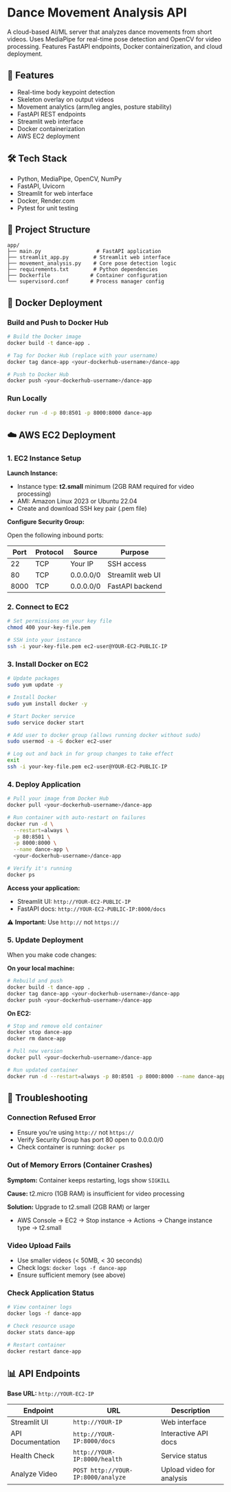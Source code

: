# Dance Movement Analysis API

A cloud-based AI/ML server that analyzes dance movements from short videos. Uses MediaPipe for real-time pose detection and OpenCV for video processing. Features FastAPI endpoints, Docker containerization, and cloud deployment.

## 🚀 Features

- Real-time body keypoint detection
- Skeleton overlay on output videos
- Movement analytics (arm/leg angles, posture stability)
- FastAPI REST endpoints
- Streamlit web interface
- Docker containerization
- AWS EC2 deployment

## 🛠️ Tech Stack

- Python, MediaPipe, OpenCV, NumPy
- FastAPI, Uvicorn
- Streamlit for web interface
- Docker, Render.com
- Pytest for unit testing

## 📁 Project Structure

```
app/
├── main.py                  # FastAPI application
├── streamlit_app.py        # Streamlit web interface
├── movement_analysis.py    # Core pose detection logic
├── requirements.txt        # Python dependencies
├── Dockerfile             # Container configuration
└── supervisord.conf       # Process manager config
```

## 🐳 Docker Deployment

### Build and Push to Docker Hub

```bash
# Build the Docker image
docker build -t dance-app .

# Tag for Docker Hub (replace with your username)
docker tag dance-app <your-dockerhub-username>/dance-app

# Push to Docker Hub
docker push <your-dockerhub-username>/dance-app
```

### Run Locally

```bash
docker run -d -p 80:8501 -p 8000:8000 dance-app
```

## ☁️ AWS EC2 Deployment

### 1. EC2 Instance Setup

**Launch Instance:**
- Instance type: **t2.small** minimum (2GB RAM required for video processing)
- AMI: Amazon Linux 2023 or Ubuntu 22.04
- Create and download SSH key pair (.pem file)

**Configure Security Group:**

Open the following inbound ports:

| Port | Protocol | Source    | Purpose           |
|------|----------|-----------|-------------------|
| 22   | TCP      | Your IP   | SSH access        |
| 80   | TCP      | 0.0.0.0/0 | Streamlit web UI  |
| 8000 | TCP      | 0.0.0.0/0 | FastAPI backend   |

### 2. Connect to EC2

```bash
# Set permissions on your key file
chmod 400 your-key-file.pem

# SSH into your instance
ssh -i your-key-file.pem ec2-user@YOUR-EC2-PUBLIC-IP
```

### 3. Install Docker on EC2

```bash
# Update packages
sudo yum update -y

# Install Docker
sudo yum install docker -y

# Start Docker service
sudo service docker start

# Add user to docker group (allows running docker without sudo)
sudo usermod -a -G docker ec2-user

# Log out and back in for group changes to take effect
exit
ssh -i your-key-file.pem ec2-user@YOUR-EC2-PUBLIC-IP
```

### 4. Deploy Application

```bash
# Pull your image from Docker Hub
docker pull <your-dockerhub-username>/dance-app

# Run container with auto-restart on failures
docker run -d \
  --restart=always \
  -p 80:8501 \
  -p 8000:8000 \
  --name dance-app \
  <your-dockerhub-username>/dance-app

# Verify it's running
docker ps
```

**Access your application:**
- Streamlit UI: `http://YOUR-EC2-PUBLIC-IP`
- FastAPI docs: `http://YOUR-EC2-PUBLIC-IP:8000/docs`

⚠️ **Important:** Use `http://` not `https://`

### 5. Update Deployment

When you make code changes:

**On your local machine:**
```bash
# Rebuild and push
docker build -t dance-app .
docker tag dance-app <your-dockerhub-username>/dance-app
docker push <your-dockerhub-username>/dance-app
```

**On EC2:**
```bash
# Stop and remove old container
docker stop dance-app
docker rm dance-app

# Pull new version
docker pull <your-dockerhub-username>/dance-app

# Run updated container
docker run -d --restart=always -p 80:8501 -p 8000:8000 --name dance-app <your-dockerhub-username>/dance-app
```

## 🔧 Troubleshooting

### Connection Refused Error
- Ensure you're using `http://` not `https://`
- Verify Security Group has port 80 open to 0.0.0.0/0
- Check container is running: `docker ps`

### Out of Memory Errors (Container Crashes)
**Symptom:** Container keeps restarting, logs show `SIGKILL`

**Cause:** t2.micro (1GB RAM) is insufficient for video processing

**Solution:** Upgrade to t2.small (2GB RAM) or larger
- AWS Console → EC2 → Stop instance → Actions → Change instance type → t2.small

### Video Upload Fails
- Use smaller videos (< 50MB, < 30 seconds)
- Check logs: `docker logs -f dance-app`
- Ensure sufficient memory (see above)

### Check Application Status
```bash
# View container logs
docker logs -f dance-app

# Check resource usage
docker stats dance-app

# Restart container
docker restart dance-app
```

## 📊 API Endpoints

**Base URL:** `http://YOUR-EC2-IP`

| Endpoint | URL | Description |
|----------|-----|-------------|
| Streamlit UI | `http://YOUR-IP` | Web interface |
| API Documentation | `http://YOUR-IP:8000/docs` | Interactive API docs |
| Health Check | `http://YOUR-IP:8000/health` | Service status |
| Analyze Video | `POST http://YOUR-IP:8000/analyze` | Upload video for analysis |




